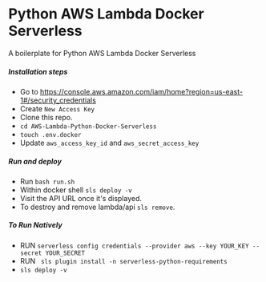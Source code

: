 # Python AWS Lambda Docker Serverless

A boilerplate for Python AWS Lambda Docker Serverless

##### Installation steps
* Go to https://console.aws.amazon.com/iam/home?region=us-east-1#/security_credentials
* Create `New Access Key`
* Clone this repo.
* `cd AWS-Lambda-Python-Docker-Serverless`
* `touch .env.docker`
* Update `aws_access_key_id` and `aws_secret_access_key`


##### Run and deploy
* Run `bash run.sh`
* Within docker shell `sls deploy -v`
* Visit the API URL once it's displayed.
* To destroy and remove lambda/api `sls remove`.


##### To Run Natively
* RUN `serverless config credentials --provider aws --key YOUR_KEY --secret YOUR_SECRET`
* RUN ` sls plugin install -n serverless-python-requirements` 
* `sls deploy -v` 


